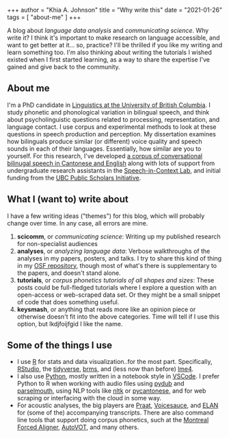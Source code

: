 +++
author = "Khia A. Johnson"
title = "Why write this"
date = "2021-01-26"
tags = [
    "about-me"
]
+++

A blog about *language data analysis* and *communicating science*. Why write it? I think it's important to make research on language accessible, and want to get better at it... so, practice? I'll be thrilled if you like my writing and learn something too. I'm also thinking about writing the tutorials I wished existed when I first started learning, as a way to share the expertise I've gained and give back to the community. <!--more-->

## About me

I'm a PhD candidate in [Linguistics at the University of British Columbia](https://linguistics.ubc.ca/). I study phonetic and phonological variation in bilingual speech, and think about psycholinguistic questions related to processing, representation, and language contact. I use corpus and experimental methods to look at these questions in speech production and perception. My dissertation examines how bilinguals produce similar (or different) voice quality and speech sounds in each of their languages. Essentially, how similar are you to yourself. For this research, I've developed [a corpus of conversational bilinugal speech in Cantonese and English](https://spice-corpus.readthedocs.io/) along with lots of support from undergraduate research assistants in the [Speech-in-Context Lab](https://speechincontext.arts.ubc.ca/), and initial funding from the [UBC Public Scholars Initiative](https://www.grad.ubc.ca/psi).

## What I (want to) write about

I have a few writing ideas ("themes") for this blog, which will probably change over time. In any case, all errors are mine.

1. **scicomm**, or *communicating science*: Writing up my published research for non-specialist audiences
2. **analyses**, or *analyzing language data*: Verbose walkthroughs of the analyses in my papers, posters, and talks. I try to share this kind of thing in my [OSF repository](https://osf.io/aqwe2/), though most of what's there is supplementary to the papers, and doesn't stand alone.
3. **tutorials**, or *corpus phonetics tutorials of all shapes and sizes*: These posts could be full-fledged tutorials where I explore a question with an open-access or web-scraped data set. Or they might be a small snippet of code that does something useful.
4. **keysmash**, or anything that reads more like an opinion piece or otherwise doesn't fit into the above categories. Time will tell if I use this option, but lkdjfoijfgid I like the name. 


## Some of the things I use

- I use [R](https://www.r-project.org/) for stats and data visualization..for the most part. Specifically, [RStudio](https://rstudio.com/), the [tidyverse](https://www.tidyverse.org/), [brms](https://cran.r-project.org/web/packages/brms/index.html), and (less now than before) [lme4](https://cran.r-project.org/web/packages/lme4/index.html).
- I also use [Python](https://www.python.org/), mostly written in a notebook style in [VSCode](https://code.visualstudio.com/). I prefer Python to R when working with audio files using [pydub](https://pydub.com/) and [parselmouth](https://parselmouth.readthedocs.io/), using NLP tools like [nltk](https://www.nltk.org/) or [pycantonese](https://pycantonese.org/), and for web scraping or interfacing with the cloud in some way.
- For acoustic analyses, the big players are [Praat](https://www.fon.hum.uva.nl/praat/), [Voicesauce](http://www.phonetics.ucla.edu/voicesauce/), and [ELAN](https://archive.mpi.nl/tla/elan) for (some of the) accompanying transcripts. There are also command line tools that support doing corpus phonetics, such at the [Montreal Forced Aligner](https://montreal-forced-aligner.readthedocs.io/), [AutoVOT](https://github.com/mlml/autovot), and many others.
